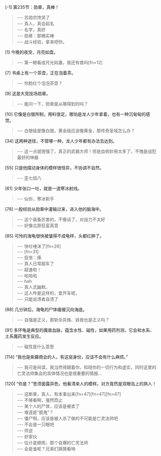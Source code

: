 
[-1] 第235节：勋章，真棒！
>--- 苏勋宗馋哭了<br>
>--- 真人，真会起名<br>
>--- 名字，真好<br>
>--- 勋章：那确实棒<br>
>--- 战斗经验，拿来吧你。<br>

[1] 今晚的夜空，月亮如盘。
>--- 第一眼看成月光如蛊，我还有救吗[fn=12]<br>

[7] 书桌上有一个茶壶，正在泡着茶。
>--- 你脸红个泡泡茶壶？<br>

[9] 这是大竞技场勋章。
>--- 能问一下，勋章是从哪得到的吗？<br>

[10] 它像是白银所制，用料很足，哪怕是龙人少年拿着，也有一种沉甸甸的感觉。
>--- 白银级是像白银，黄金级应该像黄金，那传奇圣域怎么办？<br>

[34] 这两种途径，不管哪一种，龙人少年都有办法去达到。
>--- 这一点就很强了，真正的武器大师！但是血核妙用太多了，不愧是战犯最好的神器<br>

[55] 只是他摆动身体的模样很怪异，不协调不自然。
>--- 歪七扭八<br>

[61] 少年张口一吐，就是一道寒冰射线。
>--- 似你，寒冰射手<br>

[78] 一股经验从勋章中灌输过来，进入他的脑海中。
>--- 这个装备厉害的，不像话了，对战力不太好<br>
>--- 好像北原狂蛮真意<br>

[85] 可怜的海龟很快被皱得不成龟样，头都红肿了。
>--- 快吐唾沫了[fn=26]<br>
>--- [fn=31]<br>
>--- 捉虫：揍<br>
>--- 真人日常超车了<br>
>--- 超速啦！<br>
>--- 哈哈哈<br>
>--- hah<br>
>--- 真人式幽默。<br>
>--- 这人咋是这样的，爱开车呢。<br>
>--- 只能说清者自清了<br>

[88] 几分钟后，海龟的尸体缓缓沉向海底。
>--- 自强是正义，那斩杀异族、妖兽也是正义吗？<br>

[91] 多环龟是典型的魔兽血脉，蕴含水性、磁性，如果用药剂测，它会和水系、土系魔药发生反应。
>--- 磁性是什么意思<br>

[114] “我也是紫藤商会的人，有这层身份，应该不会有什么麻烦。”
>--- 我可是间谍，我当然得跟着你，知晓你的一切行为和虚实，同时这里的亡灵法师集会的具体情况也是很重要的情报...<br>

[120] “你是？”苍须面露异色，他看清来人的模样。对方竟然是双眼岛上的熟人！
>--- 这断章，真人，有本事出来[fn=47][fn=47][fn=47]<br>
>--- 不够看啊，戛然而止<br>
>--- 某个人的尸体，应该是被卖了<br>
>--- 难道是“舰鬼”？<br>
>--- 僵尸啊，应该是被人杀了做的不可能是亡灵法师吧<br>
>--- 不会是一只眼吧<br>
>--- 师逆<br>
>--- 好家伙<br>
>--- 估计是翅雨，那个自爆的亡灵法师<br>
>--- 会是谁呢？兄弟们猜猜看呐<br>
